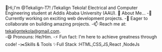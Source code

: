 👋Hi,I'm @Tekalign-T7!
/Tekalign Tekola! Electrical and Computer Engineering student at Addis Ababa University (AAU).
🌟 About Me...
-🔭 Currently working on exciting web development projects.
-🤝 Eager to collaborate on building amazing projects.
-📫 Reach me at: tekaligntekola@gmail.com.              
-😄 Pronouns: He/Him.
-⚡ Fun fact: I'm here to achieve greatness through code!
-✂️Skills & Tools
✨Full Stack :HTML,CSS,JS,React ,NodeJs

  
